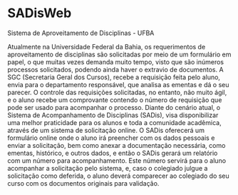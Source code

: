SADisWeb
=====

Sistema de Aproveitamento de Disciplinas - UFBA

Atualmente na Universidade Federal da Bahia, os requerimentos de aproveitamento de disciplinas são solicitadas por meio de um formulário em papel, o que muitas vezes demanda muito tempo, visto que são inúmeros processos solicitados, podendo ainda haver o extravio de documentos. A SGC (Secretaria Geral dos Cursos), recebe a requisição feita pelo aluno, envia para o departamento responsável, que analisa as ementas e dá o seu parecer. O controle das requisições solicitadas, no entanto, não muito ágil, e o aluno recebe um comprovante contendo o número de requisição que pode ser usado para acompanhar o processo. Diante do cenário atual, o Sistema de Acompanhamento de Disciplinas (SADis), visa disponibilizar uma melhor praticidade para os alunos e toda a comunidade acadêmica, através de um sistema de solicitação online. O SADis oferecerá um formulário online onde o aluno irá preencher com os dados pessoais e enviar a solicitação, bem como anexar a documentação necessária, como ementas, histórico, e outros dados, e então o SADis gerará um relatório com um número para acompanhamento. Este número servirá para o aluno acompanhar a solicitação pelo sistema, e, caso o colegiado julgue a solicitação como deferida, o aluno deverá comparecer ao colegiado do seu curso com os documentos originais para validação.
